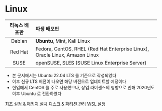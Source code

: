 # Linux

| 리눅스 배포판 | 파생 배포판                                                                      |
|:-------:|:----------------------------------------------------------------------------|
| Debian  | **Ubuntu**, Mint, Kali Linux                                                |
| Red Hat | Fedora, CentOS, RHEL (Red Hat Enterprise Linux), Oracle Linux, Amazon Linux |
|  SUSE   | openSUSE, SLES (SUSE Linux Enterprise Server)                               |

- 본 문서에서는 Ubuntu 22.04 LTS 를 기준으로 작성되었다
- 이후 신규 LTS 버전이 나오면 해당 버전으로 업데이트할 예정이다
- 현업에서 CentOS 를 주로 사용했으나, 상업 라이센스의 영향으로 인해 2020년도 이후 Ubuntu 로 전환하였다

<seealso>
    <category ref="children-page">
               <a href="ubuntu-startup.md">최초 설정 & 패키지 설치</a>
               <a href="ubuntu-partition.md">디스크 & 파티션 관리</a>
               <a href="ubuntu-wsl.md">WSL 설정</a>
    </category>
</seealso>